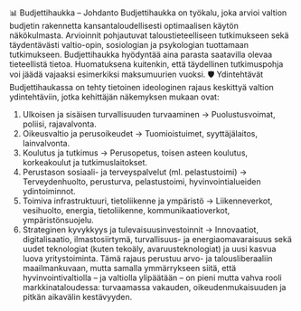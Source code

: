 📊 Budjettihaukka – Johdanto
Budjettihaukka on työkalu, joka arvioi valtion budjetin rakennetta kansantaloudellisesti optimaalisen käytön näkökulmasta. Arvioinnit pohjautuvat taloustieteelliseen tutkimukseen sekä täydentävästi valtio-opin, sosiologian ja psykologian tuottamaan tutkimukseen. Budjettihaukka hyödyntää aina parasta saatavilla olevaa tieteellistä tietoa. Huomatuksena kuitenkin, että täydellinen tutkimuspohja voi jäädä vajaaksi esimerkiksi maksumuurien vuoksi.
🛡️ Ydintehtävät
Budjettihaukassa on tehty tietoinen ideologinen rajaus keskittyä valtion ydintehtäviin, jotka kehittäjän näkemyksen mukaan ovat:
1. Ulkoisen ja sisäisen turvallisuuden turvaaminen → Puolustusvoimat, poliisi, rajavalvonta.
2. Oikeusvaltio ja perusoikeudet → Tuomioistuimet, syyttäjälaitos, lainvalvonta.
3. Koulutus ja tutkimus → Perusopetus, toisen asteen koulutus, korkeakoulut ja tutkimuslaitokset.
4. Perustason sosiaali- ja terveyspalvelut (ml. pelastustoimi) → Terveydenhuolto, perusturva, pelastustoimi, hyvinvointialueiden ydintoiminnot.
5. Toimiva infrastruktuuri, tietoliikenne ja ympäristö → Liikenneverkot, vesihuolto, energia, tietoliikenne, kommunikaatioverkot, ympäristönsuojelu.
6. Strateginen kyvykkyys ja tulevaisuusinvestoinnit → Innovaatiot, digitalisaatio, ilmastosiirtymä, turvallisuus- ja energiaomavaraisuus sekä uudet teknologiat (kuten tekoäly, avaruusteknologiat) ja uusi kasvua luova yritystoiminta.
Tämä rajaus perustuu arvo- ja talousliberaaliin maailmankuvaan, mutta samalla ymmärrykseen siitä, että hyvinvointivaltiolla – ja valtiolla ylipäätään – on pieni mutta vahva rooli markkinataloudessa: turvaamassa vakauden, oikeudenmukaisuuden ja pitkän aikavälin kestävyyden.